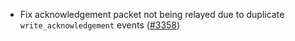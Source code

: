 - Fix acknowledgement packet not being relayed
  due to duplicate `write_acknowledgement` events
  ([\#3358](https://github.com/informalsystems/hermes/issues/3358))